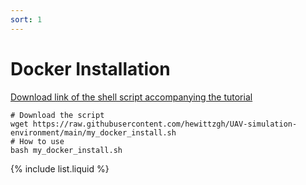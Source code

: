 ```yaml
---
sort: 1
---
```


# Docker Installation

[Download link of the shell script accompanying the tutorial](https://raw.githubusercontent.com/hewittzgh/UAV-simulation-environment/main/my_docker_install.sh)

```shell
# Download the script
wget https://raw.githubusercontent.com/hewittzgh/UAV-simulation-environment/main/my_docker_install.sh
# How to use
bash my_docker_install.sh
```

{% include list.liquid %}
